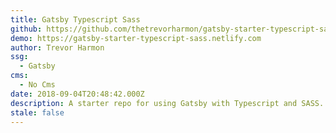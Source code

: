 ```yaml
---
title: Gatsby Typescript Sass
github: https://github.com/thetrevorharmon/gatsby-starter-typescript-sass
demo: https://gatsby-starter-typescript-sass.netlify.com
author: Trevor Harmon
ssg:
  - Gatsby
cms:
  - No Cms
date: 2018-09-04T20:48:42.000Z
description: A starter repo for using Gatsby with Typescript and SASS.
stale: false
---
```

